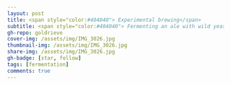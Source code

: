 ```yaml
---
layout: post
title: <span style="color:#404040"> Experimental brewing</span>
subtitle: <span style="color:#404040"> Fermenting an ale with wild yeast (and friends!) </span>
gh-repo: goldrieve
cover-img: /assets/img/IMG_3026.jpg
thumbnail-img: /assets/img/IMG_3026.jpg
share-img: /assets/img/IMG_3026.jpg
gh-badge: [star, follow]
tags: [fermentation]
comments: true
---
```

